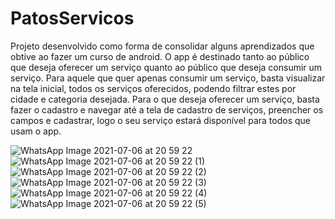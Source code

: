 # PatosServicos 
Projeto desenvolvido como forma de consolidar alguns aprendizados que obtive ao fazer um curso de android.
O app é destinado tanto ao público que deseja oferecer um serviço quanto ao público que deseja consumir um serviço.
Para aquele que quer apenas consumir um serviço, basta visualizar na tela inicial, todos os serviços oferecidos, podendo filtrar estes por cidade e categoria desejada.
Para o que deseja oferecer um serviço, basta fazer o cadastro e navegar até a tela de cadastro de serviços, preencher os campos e cadastrar, logo o seu serviço estará disponível
para todos que usam o app.


![WhatsApp Image 2021-07-06 at 20 59 22](https://user-images.githubusercontent.com/7034368/124680674-3972f900-de9d-11eb-8b47-8c7d9995d27a.jpeg)
![WhatsApp Image 2021-07-06 at 20 59 22 (1)](https://user-images.githubusercontent.com/7034368/124680802-89ea5680-de9d-11eb-98cb-5a84ce958bd2.jpeg)
![WhatsApp Image 2021-07-06 at 20 59 22 (2)](https://user-images.githubusercontent.com/7034368/124680798-88209300-de9d-11eb-9c6d-da45d4d11fcd.jpeg)
![WhatsApp Image 2021-07-06 at 20 59 22 (3)](https://user-images.githubusercontent.com/7034368/124680796-8787fc80-de9d-11eb-8cc9-1dc9afc3a2ae.jpeg)
![WhatsApp Image 2021-07-06 at 20 59 22 (4)](https://user-images.githubusercontent.com/7034368/124680792-8656cf80-de9d-11eb-98c8-d876eb19d5ae.jpeg)
![WhatsApp Image 2021-07-06 at 20 59 22 (5)](https://user-images.githubusercontent.com/7034368/124680790-848d0c00-de9d-11eb-8255-98b416f8d152.jpeg)
